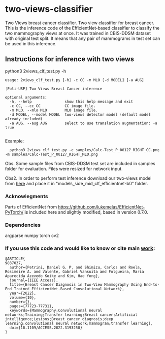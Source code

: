 # two-views-classifier
Two Views breast cancer classifier. Two view classifier for breast cancer. This is the inference code of the EfficientNet-based classifier to classify the two mammography views at once. It was trained in CBIS-DDSM dataset with original test split. It means that any pair of mammograms in test set can be used in this inference.

## Instructions for inference with two views

python3 2views_clf_test.py -h

```
usage: 2views_clf_test.py [-h] -c CC -m MLO [-d MODEL] [-a AUG]

[Poli-USP] Two Views Breast Cancer inference

optional arguments:
  -h, --help               show this help message and exit
  -c CC, --cc CC           CC image file.
  -m MLO, --mlo MLO        MLO image file.
  -d MODEL, --model MODEL  two-views detector model (default model already included)
  -a AUG, --aug AUG        select to use translation augmentation: -a true
  
```

  Example:
```
  python3 2views_clf_test.py -c samples/Calc-Test_P_00127_RIGHT_CC.png -m samples/Calc-Test_P_00127_RIGHT_MLO.png
```
Obs. Some sample files from CBIS-DDSM test set are included in samples folder for evaluation. Files were resized for network input.

Obs2. In order to perform test inference download our two-views model from [here](https://drive.google.com/file/d/1mOicNn1lCtXxXb2ficPmWFOnR4HM5c5M/view?usp=sharing) and place it in "models_side_mid_clf_efficientnet-b0" folder.

### Acknowlegments
Parts of EfficientNet from https://github.com/lukemelas/EfficientNet-PyTorch/ is included here and slightly modified, based in version 0.7.0.

### Dependencies
argparse
numpy
torch
cv2

### If you use this code and would like to know or cite main [work](https://ieeexplore.ieee.org/document/9837037):

```
@ARTICLE{
9837037,
  author={Petrini, Daniel G. P. and Shimizu, Carlos and Roela, Rosimeire A. and Valente, Gabriel Vansuita and Folgueira, Maria Aparecida Azevedo Koike and Kim, Hae Yong},
  journal={IEEE Access}, 
  title={Breast Cancer Diagnosis in Two-View Mammography Using End-to-End Trained EfficientNet-Based Convolutional Network}, 
  year={2022},
  volume={10},
  number={},
  pages={77723-77731},
  keywords={Mammography;Convolutional neural networks;Training;Transfer learning;Breast cancer;Artificial intelligence;Lesions;Breast cancer diagnosis;deep learning;convolutional neural network;mammogram;transfer learning},
  doi={10.1109/ACCESS.2022.3193250}
}


```
